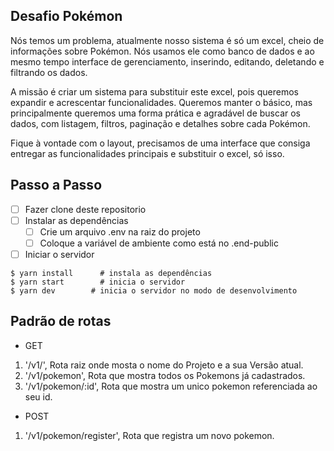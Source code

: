 ## Desafio Pokémon

Nós temos um problema, atualmente nosso sistema é só um excel, cheio de informações sobre Pokémon. Nós usamos ele como banco de dados e ao mesmo tempo interface de gerenciamento, inserindo, editando, deletando e filtrando os dados.

A missão é criar um sistema para substituir este excel, pois queremos expandir e acrescentar funcionalidades. Queremos manter o básico, mas principalmente queremos uma forma prática e agradável de buscar os dados, com listagem, filtros, paginação e detalhes sobre cada Pokémon.

Fique à vontade com o layout, precisamos de uma interface que consiga entregar as funcionalidades principais e substituir o excel, só isso.


## Passo a Passo

* [ ] Fazer clone deste repositorio
* [ ] Instalar as dependências
  * [ ] Crie um arquivo .env na raiz do projeto
  * [ ] Coloque a variável de ambiente como está no .end-public
* [ ] Iniciar o servidor
 
```console
$ yarn install      # instala as dependências
$ yarn start        # inicia o servidor
$ yarn dev        # inicia o servidor no modo de desenvolvimento
```

## Padrão de rotas

- GET

1. '/v1/', Rota raiz onde mosta o nome do Projeto e a sua Versão atual.
2. '/v1/pokemon', Rota que mostra todos os Pokemons já cadastrados. 
3. '/v1/pokemon/:id', Rota que mostra um unico pokemon referenciada ao seu id.

- POST
1. '/v1/pokemon/register', Rota que registra um novo pokemon.
